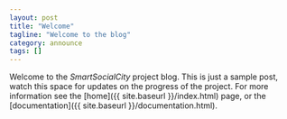 ```yaml
---
layout: post
title: "Welcome"
tagline: "Welcome to the blog"
category: announce
tags: []
---
```


Welcome to the _SmartSocialCity_ project blog. This is just a sample post, watch this space for updates on the progress of the project. 
For more information see the [home]({{ site.baseurl }}/index.html) page, or the [documentation]({{ site.baseurl }}/documentation.html).
